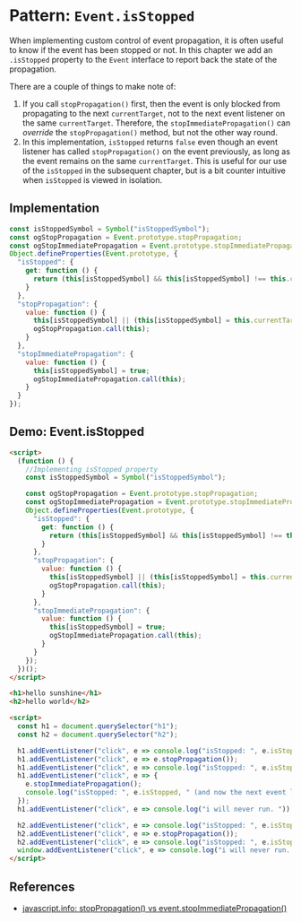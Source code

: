# Pattern: `Event.isStopped`

When implementing custom control of event propagation, it is often useful to know if the event has been stopped or not. In this chapter we add an `.isStopped` property to the `Event` interface to report back the state of the propagation.

There are a couple of things to make note of:
1. If you call `stopPropagation()` first, then the event is only blocked from propagating to the next `currentTarget`, not to the next event listener on the same `currentTarget`. Therefore, the `stopImmediatePropagation()` can *override* the `stopPropagation()` method, but not the other way round.
2. In this implementation, `isStopped` returns `false` even though an event listener has called `stopPropagation()` on the event previously, as long as the event remains on the same `currentTarget`. This is useful for our use of the `isStopped` in the subsequent chapter, but is a bit counter intuitive when `isStopped` is viewed in isolation.

## Implementation

```javascript
const isStoppedSymbol = Symbol("isStoppedSymbol");
const ogStopPropagation = Event.prototype.stopPropagation;
const ogStopImmediatePropagation = Event.prototype.stopImmediatePropagation;
Object.defineProperties(Event.prototype, {
  "isStopped": {
    get: function () {
      return (this[isStoppedSymbol] && this[isStoppedSymbol] !== this.currentTarget) || false;
    }
  },
  "stopPropagation": {
    value: function () {
      this[isStoppedSymbol] || (this[isStoppedSymbol] = this.currentTarget);
      ogStopPropagation.call(this);
    }
  },
  "stopImmediatePropagation": {
    value: function () {
      this[isStoppedSymbol] = true;
      ogStopImmediatePropagation.call(this);
    }
  }
});
```

## Demo: Event.isStopped

```html
<script>
  (function () {
    //Implementing isStopped property
    const isStoppedSymbol = Symbol("isStoppedSymbol");

    const ogStopPropagation = Event.prototype.stopPropagation;
    const ogStopImmediatePropagation = Event.prototype.stopImmediatePropagation;
    Object.defineProperties(Event.prototype, {
      "isStopped": {
        get: function () {
          return (this[isStoppedSymbol] && this[isStoppedSymbol] !== this.currentTarget) || false;
        }
      },
      "stopPropagation": {
        value: function () {
          this[isStoppedSymbol] || (this[isStoppedSymbol] = this.currentTarget);
          ogStopPropagation.call(this);
        }
      },
      "stopImmediatePropagation": {
        value: function () {
          this[isStoppedSymbol] = true;
          ogStopImmediatePropagation.call(this);
        }
      }
    });
  })();
</script>

<h1>hello sunshine</h1>
<h2>hello world</h2>

<script>
  const h1 = document.querySelector("h1");
  const h2 = document.querySelector("h2");

  h1.addEventListener("click", e => console.log("isStopped: ", e.isStopped, " (obvious answer to this question)"));
  h1.addEventListener("click", e => e.stopPropagation());
  h1.addEventListener("click", e => console.log("isStopped: ", e.isStopped, " (obvious answer to this question)"));
  h1.addEventListener("click", e => {
    e.stopImmediatePropagation();
    console.log("isStopped: ", e.isStopped, " (and now the next event listener will not run).");
  });
  h1.addEventListener("click", e => console.log("i will never run. "));

  h2.addEventListener("click", e => console.log("isStopped: ", e.isStopped));
  h2.addEventListener("click", e => e.stopPropagation());
  h2.addEventListener("click", e => console.log("isStopped: ", e.isStopped));
  window.addEventListener("click", e => console.log("i will never run. "));
</script>
```

## References

 * [javascript.info: stopPropagation() vs event.stopImmediatePropagation()](https://javascript.info/bubbling-and-capturing#stopping-bubbling)
